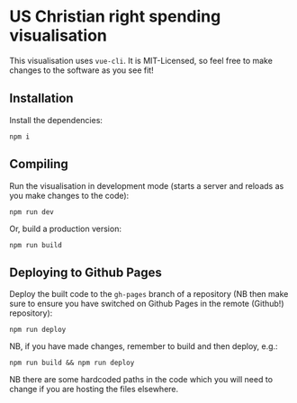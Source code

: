 # US Christian right spending visualisation

This visualisation uses `vue-cli`. It is MIT-Licensed, so feel free to make changes to the software as you see fit!

## Installation

Install the dependencies:

```
npm i
```

## Compiling

Run the visualisation in development mode (starts a server and reloads as you make changes to the code):

```
npm run dev
```

Or, build a production version:

```
npm run build
```

## Deploying to Github Pages

Deploy the built code to the `gh-pages` branch of a repository (NB then make sure to ensure you have switched on Github Pages in the remote (Github!) repository):

```
npm run deploy
```

NB, if you have made changes, remember to build and then deploy, e.g.:

```
npm run build && npm run deploy
```

NB there are some hardcoded paths in the code which you will need to change if you are hosting the files elsewhere.
